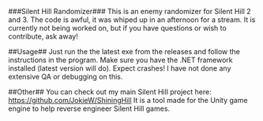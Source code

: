 ###Silent Hill Randomizer###
This is an enemy randomizer for Silent Hill 2 and 3.
The code is awful, it was whiped up in an afternoon for a stream.
It is currently not being worked on, but if you have questions or wish to contribute, ask away!

##Usage##
Just run the the latest exe from the releases and follow the instructions in the program. Make sure you have the .NET framework installed (latest version will do).
Expect crashes! I have not done any extensive QA or debugging on this.

##Other##
You can check out my main Silent Hill project here: https://github.com/JokieW/ShiningHill
It is a tool made for the Unity game engine to help reverse engineer Silent Hill games.
